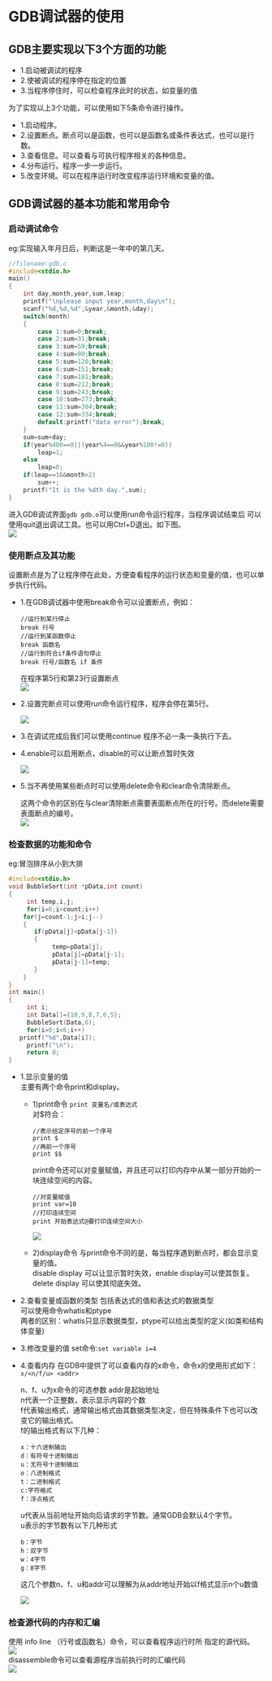# GDB调试器的使用

## GDB主要实现以下3个方面的功能<br>
- 1.启动被调试的程序
- 2.使被调试的程序停在指定的位置
- 3.当程序停住时，可以检查程序此时的状态，如变量的值

为了实现以上3个功能，可以使用如下5条命令进行操作。<br>
- 1.启动程序。
- 2.设置断点。断点可以是函数，也可以是函数名或条件表达式，也可以是行数。
- 3.查看信息。可以查看与可执行程序相关的各种信息。
- 4.分布运行。程序一步一步运行。
- 5.改变环境。可以在程序运行时改变程序运行环境和变量的值。

## GDB调试器的基本功能和常用命令


### 启动调试命令
eg:实现输入年月日后，判断这是一年中的第几天。<br>

```C
//filename:gdb.c
#include<stdio.h>
main()
{
	int day,month,year,sum,leap;
	printf("\nplease input year,month,day\n");
	scanf("%d,%d,%d",&year,&month,&day);
	switch(month)
	{
		case 1:sum=0;break;
		case 2:sum=31;break;
		case 3:sum=59;break;
		case 4:sum=90;break;
		case 5:sum=120;break;
		case 6:sum=151;break;
		case 7:sum=181;break;
		case 8:sum=212;break;
		case 9:sum=243;break;
		case 10:sum=273;break;
		case 11:sum=304;break;
		case 12:sum=334;break;
		default:printf("data error");break;
	}
	sum=sum+day;
	if(year%400==0||(year%4==0&&year%100!=0))
		leap=1;
	else
		leap=0;
	if(leap==1&&month>2)
		sum++;
	printf("It is the %dth day.",sum);
}
```

进入GDB调试界面``gdb gdb.o``可以使用run命令运行程序，当程序调试结束后
可以使用quit退出调试工具。也可以用Ctrl+D退出。如下图。<br>
![](img/1.1.PNG)<br>

### 使用断点及其功能

设置断点是为了让程序停在此处，方便查看程序的运行状态和变量的值，也可以单步执行代码。<br>
- 1.在GDB调试器中使用break命令可以设置断点，例如：

    ```
    //运行到某行停止
    break 行号
    //运行到某函数停止
    break 函数名
    //运行到符合if条件语句停止
    break 行号/函数名 if 条件
    ```

    在程序第5行和第23行设置断点<br>
    ![](img/1.2.PNG)<br>

- 2.设置完断点可以使用run命令运行程序，程序会停在第5行。


    ![](img/1.3.PNG)<br>

- 3.在调试完成后我们可以使用continue
    程序不必一条一条执行下去。
- 4.enable可以启用断点，disable的可以让断点暂时失效

    ![](img/1.4.PNG)<br>

- 5.当不再使用某些断点时可以使用delete命令和clear命令清除断点。

    这两个命令的区别在与clear清除断点需要表面断点所在的行号。而delete需要表面断点的编号。<br>
    ![](img/1.5.PNG)<br>


### 检查数据的功能和命令


eg:冒泡排序从小到大排<br>

```C
#include<stdio.h>
void BubbleSort(int *pData,int count)
{
	 int temp,i,j;
	 for(i=0;i<count;i++)
    for(j=count-1;j>i;j--)
    {
	   if(pData[j]<pData[j-1])
	   {
		    temp=pData[j];
		    pData[j]=pData[j-1];
		    pData[j-1]=temp;
	   }
    }
}
int main()
{
	 int i;
	 int Data[]={10,9,8,7,6,5};
	 BubbleSort(Data,6);
	 for(i=0;i<6;i++)
   printf("%d",Data[i]);
	 printf("\n");
	 return 0;
}
```
- 1.显示变量的值<br>
主要有两个命令print和display。<br>
  - 1)print命令
    ``print 变量名/或表达式``<br>
    对$符合：<br>
    ```
    //表示给定序号的前一个序号
    print $
    //再前一个序号
    print $$
    ```

    print命令还可以对变量赋值，并且还可以打印内存中从某一部分开始的一块连续空间的内容。<br>
    ```
    //对变量赋值
    print var=10
    //打印连续空间
    print 开始表达式@要打印连续空间大小
    ```
    ![](img/1.6.png)<br>
  - 2)display命令
    与print命令不同的是，每当程序遇到断点时，都会显示变量的值。<br>
    disable display 可以让显示暂时失效，enable display可以使其恢复。<br>
    delete display 可以使其彻底失效。<br>

- 2.查看变量或函数的类型
  包括表达式的值和表达式的数据类型<br>
  可以使用命令whatis和ptype<br>
  两者的区别：whatis只显示数据类型，ptype可以给出类型的定义(如类和结构体变量)<br>

- 3.修改变量的值
  set命令:``set variable i=4``

- 4.查看内存
  在GDB中提供了可以查看内存的x命令，命令x的使用形式如下：<br>
  ``x/<n/f/u> <addr>``<br>

  n、f、u为x命令的可选参数 addr是起始地址<br>
  n代表一个正整数，表示显示内容的个数<br>
  f代表输出格式，通常输出格式由其数据类型决定，但在特殊条件下也可以改变它的输出格式。<br>
  f的输出格式有以下几种：<br>
  ```
  x：十六进制输出
  d：有符号十进制输出
  u：无符号十进制输出
  o：八进制格式
  t：二进制格式
  c:字符格式
  f：浮点格式
  ```

  u代表从当前地址开始向后请求的字节数。通常GDB会默认4个字节。<br>
  u表示的字节数有以下几种形式<br>
  ```
  b：字节
  h：双字节
  w：4字节
  g：8字节
  ```

  这几个参数n、f、u和addr可以理解为从addr地址开始以f格式显示n个u数值

  ![](img/1.7.PNG)<br>

### 检查源代码的内存和汇编

使用 info line （行号或函数名）命令，可以查看程序运行时所
指定的源代码。<br>
![](img/1.8.PNG)<br>
disassemble命令可以查看源程序当前执行时的汇编代码<br>
![](img/1.9.PNG)<br>

